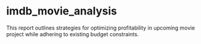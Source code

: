 # imdb_movie_analysis
This report outlines strategies for optimizing profitability in upcoming movie project while adhering to existing budget constraints.
